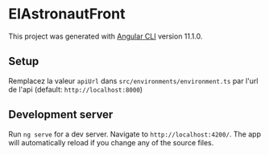 # ElAstronautFront

This project was generated with [Angular CLI](https://github.com/angular/angular-cli) version 11.1.0.

## Setup

Remplacez la valeur `apiUrl` dans `src/environments/environment.ts` par l'url de l'api (default: `http://localhost:8000`)


## Development server

Run `ng serve` for a dev server. Navigate to `http://localhost:4200/`. The app will automatically reload if you change any of the source files.

